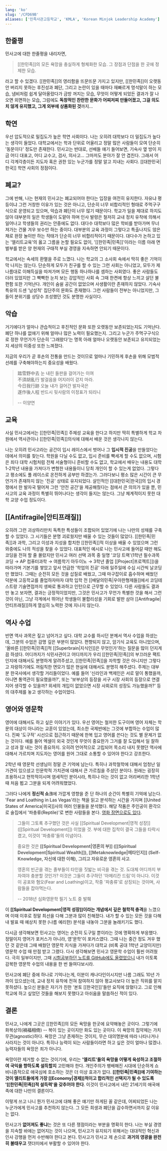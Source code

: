 ```yaml
---
lang: 'ko'
slug: '/CFD69B'
aliases: ['민족사관고등학교', 'KMLA', 'Korean Minjok Leadership Academy']
---
```


## 한줄평

민사고에 대한 한줄평을 내리자면,

> [[한민족]]의 모든 욕망을 충실하게 형체화한 모습.
> 그 장점과 단점을 한 곳에 정제한 모습.

라고 할 수 있겠다. [[한민족]]의 영리함을 뜨문뜨문 가지고 있지만, [[한민족]]이 오랫동안 버리지 못하는 후진성과 폐단, 그리고 논란이 있을 때마다 재빠르게 멍석말이 하는 모습, 냄비처럼 쉽게 달아올랐다가 금방 꺼지는 모습, 무엇이 어떻게 되었든 결과가 잘 나오면 외면하는 모습, 그럼에도 **독창적인 찬란한 문화가 어찌저찌 만들어졌고, 그걸 의도치 않게 유지했고, 그게 외부에 상품화된 것**까지...

## 학연

우선 압도적으로 밀집도가 높은 학연 사회이다. 나는 오히려 대학보다 더 밀집도가 높다는 생각이 들었다. 대학교에서는 학과 단위로 어울리고 정말 많은 사람들이 모여 단순히 '동문이다' 정도만 존재한다. 민사고는 반대로, 선배들 얘기 들어보면, 기숙사 옆 방이 지금 어디 대표고, 어디 교수고, 검사, 의사고... 그마저도 분야가 잘 안 겹친다. 그래서 어디 각계각층이든 지도자 혹은 권한 있는 누군가를 정말 알고 지내는 사회다. [[대한민국|한국]] 학연 사회의 정점이다.

## 폐교?

그에 반해, 나는 현재의 민사고는 폐교되어야 한다는 입장을 여전히 유지한다. 자유냐 평등이냐 그런 거창한 이유가 있는 것은 아니고, 단순히 너무 비합리적인 형태로 주먹구구식으로 운영되고 있으며, 악습과 폐단이 너무 많기 때문이다. 학교가 일을 제대로 하지도 않아 대부분의 일은 학생들이 도맡아 하며 인사 발령은 철저히 교내 정치 유착에 의해서 일어나고 학생들의 권리는 안중에도 없다. 대다수 대학보다 많은 학비를 받아가며 무너져가는 건물 겨우 보수만 하는 중이다. 대부분의 교육 과정이 그렇다고 특출나지도 않은 채로 완장 놀이만 하는 작태가 단순히 너무 비합리적이기 때문이다. 대다수가 논하고 있는 '엘리트교육'의 옳고 그름을 논할 필요도 없이, '[[한민족|민족]]'이라는 이름 아래 면벌부를 받은 양 현재의 구태적 부실 경영을 지속하면 안되기 때문이다.

학교에서는 속세의 환멸을 주로 느꼈다. 나는 학교의 그 소사회 속에서 딱히 좋은 기억이 막 나지는 않는다. 단순하게 모두가 친구를 할 수 있는 그런 사회는 아니었고, 모두가 제 나름대로 이해득실을 따져가며 모든 행동 하나하나를 셈하는 사회였다. 좋은 사람들도 더러 있었지만 그 빡빡한 눈치 보는 강압적인 사회 속 그때 한켠에 항상 느끼고 살던 불편함 또한 기억난다. 개인이 숨쉴 공간이 없었으며 사생활이란 존재하지 않았다. 기숙사 특유의 드센 '남성적' 집단주의 문화도 존재했다. 그런 사람들이 전부는 아니었지만, 그들이 분위기를 상당수 조성했던 것도 분명한 사실이다.

## 악습

거기에다가 얼마나 관습적이고 후진적인 문화 또한 오랫동안 보존되었는지도 기억난다. 폐단 하나를 없애기 위해 얼마나 많은 노력이 필요했는지. 그리고 누군가 주먹구구식으로 정한 무언가가 단순히 '그래왔다'는 명목 아래 얼마나 오랫동안 보존되고 유지되었는지 세상의 이중성 또한 느껴졌다.

지금의 우리가 곧 후손의 전통을 만드는 것이므로 얼마나 기민하게 후손을 위해 모범적 선례를 구축해야하는지 중요성을 배웠다.

> 踏雪野中去 눈 내린 들판을 걸어가는 이여<br/>
> 不須胡亂行 발걸음을 어지러이 걷지 마라.<br/>
> 今日我行跡 오늘 내가 걸어간 발자국은<br/>
> 遂作後人程 반드시 뒷사람의 이정표가 되리니<br/>
>
> -- 이양연

## 교육

사실 민사고에서는 [[한민족|민족]] 주체성 교육을 한다고 하지만 딱히 특별하게 학교 차원에서 역사관이나 [[한민족|민족]]의식에 대해서 배운 것은 생각나지 않는다.

나는 오히려 민사고라는 공간이 입시 레이스에서 벗어나 그 **입시적 진공**을 만들었다는 데에서 의미를 찾는다. 학원을 다닐 수도 없고, 입시 준비를 빡세게 할 수도 없으며, 시험은 죄다 대학 시험처럼 전체 서술형이니 준비할 수도 없고, 학교에서 배우는 내용도 대학 1-2학년 내용을 가져다가 변형한 내용들이니 당최 개인이 할 수 있는게 없었다. 그렇다고 평소에도 풀 레이스로 온전하게 공부만 하겠는가. 그러다보니 평소 많은 시간이 큰 무언가가 존재하지 않는 '진공' 상태로 유지되었다. 살인적인 [[대한민국|한국]]의 입시 경쟁에서 한 발자국 떨어져 그런 '안전 공간'을 제공해줬다는 점에서 큰 의의가 있을 뿐, 민사고의 교육 과정이 특별히 뛰어나다는 생각이 들지는 않는다. 그냥 체계적이지 못한 대학 교양 수업 정도이다.

## [[Antifragile|안티프래질]]

오히려 그런 괴상하리만치 독특한 특성들이 조합되어 있었기에 나는 나만의 성채를 구축할 수 있었다. 그 시기들은 분명 괴로웠지만 배울 수 있는 것들이 많았다. [[한민족|민족]]과 과학, 그리고 이성과 지성을 합치한 [[한민족]]적 이상을 배울 수 있었으며 그런 와중에도 나의 적성을 찾을 수 있었다. 대표적인 예시로 나는 민사고에 들어갈 때만 해도 코딩을 전혀 할 줄 몰랐지만 민사고 여러 선택 과목 중 일명 '코딩 트랙'(1학년 필수과목 코딩 → AP 컴퓨터과학 → 여름학기 아두이노 → 3학년 졸업 [[Project|프로젝트]])을 따라가며 기본기를 쌓았고 앞서 언급한 '학업의 진공' 아래 일주일에 수십 시간씩 날코딩만 했었다. 그때는 순전히 모든 것을 삽질로 배웠고, 그때 마구잡이로 흡수하며 배웠던 덕분에 고등학교를 졸업하자마자 대학 입학 전 [[배달의민족|우아한형제들]]에서 코딩테스트랑 기술면접까지 생짜로 통과하고 인턴으로 근무할 수 있었다. 다른 사람들도 결과만 놓고 보자면, 결과는 긍정적이었지만, 그것은 민사고가 무언가 특별한 것을 해서 그런 것이 아닌, 그냥 각계에서 뛰어난 학생들이 불합리성을 기회로 발판 삼아 [[Antifragile|안티프래질]]하게 열심히 노력한 것에 지나지 않는다.

## 역사 수업

반면 역사 과목은 짚고 넘어가고 싶다. 대학 교수를 하시던 분께서 역사 수업을 하셨는데, 그분의 수업은 감명 깊은 부분이 많았다. 편향되지 않고, 암기식 교육도 아니었으며, '올바른 [[한민족|민족]]적 [[Superbrain|지식인]]은 무엇인가'하는 질문을 많이 던지게끔 하셨다. 어디까지가 식민사관이고 어디까지가 우리 [[한민족|민족]]의 부끄러운 팩트인지에 대해서도 분명하게 알려주셨고, [[한민족|민족]]을 자학할 것은 아니지만 그렇다고 자랑하기에도 꺼림칙한 면모가 많은 현실에 대해서도 분명히 해주셨다. 주제는 대부분 한국사에서 생각할 거리들이었다. 예를 들어 '신라인과 백제인은 서로 말이 통했을까, 아니면 통역관이 필요했을까?', 또는 '보부상의 등장을 서구 시장 사회의 등장으로 연결지어 생각할 수 있을까? 외세의 개입이 없었으면 시장 사회로의 성장도 가능했을까?' 등의 대주제를 놓고 생각하는 수업이었다.

## 영어와 영문학

영어에 대해서도 하고 싶은 이야기가 있다. 우선 영어는 철저한 도구이며 영어 자체는 학문의 대상이 아니라는 교훈이 있었는데, 최소한 국제반에는 그것에 부합하는 수업이 많다. 진짜 '도구적' 시선으로 접근하기 때문에 한복 입고 영어를 쓴다는 것도 별 문제가 없는 것이다. 예를 들어 엑셀이 외국 것인게 무엇이 중요한가 그거를 잘 도입해서 일 잘하고 성과 잘 내는 것이 중요하지. 오히려 언어적으로 고립되어 목소리 내지 못했던 역사에 대해서 가르치며 지도자는 영어를 원어 그대로 소통할 수 있어야 한다고 강조한다.

2학년 때 영문학 선생님이 정말 큰 기억에 남는다. 특히나 과학철학에 대해서 엄청난 일가견이 있으셨고 인문학적 가치관에 대해서 큰 가르침을 주셨던 분이다. 원래는 굉장히 조용하시고 현학적이시며 염세적인 분이시라, 특히나 아는 것이 없고 어리버리한 1학년 때 처음 뵙고 그분을 되게 어려워했었다.

그러다 나에게 **정신적 쇼크**에 가깝게 영향을 준 단 하나의 순간이 특별히 기억에 남는다. 'Fear and Loathing in Las Vegas'라는 책을 읽고 분석하는 시간을 가지며 [[United States of America|미국]]사의 여러 인물들을 분석했다. 해당 작품은 주인공이 환각으로 술집에서 '파충류(Reptile)'로 변한 사람들을 본다. [영화 장면으로도 있다](https://www.youtube.com/watch?v=eekl1wwBsXM).

> 그들이 그토록 추구했던 것은 사실 [[Spiritual Development|영적 성장]] ([[Spiritual Development]]) 이었을 것.
> 부에 대한 집착이 결국 그들을 타락시켰고, 이것이 '파충류'들의 이념이다.
>
> 중요한 것은 **[[Spiritual Development|영혼의 부]] ([[Spiritual Development|Spiritual Wealth]]), [[Metaknowledge|메타인지]] (Self-Knowledge, 자신에 대한 이해), 그리고 자유로운 영혼의 사고**.
>
> 영혼의 빈곤을 겪는 졸부들이 타인을 짓밟는 비극을 겪는 것.
> 도대체 어디까지 부자여야 충분할 것인가?
> 이것은 그들이 추구하던 '아메리칸 드림'이 아니다. 이것이 공포와 혐오(Fear and Loathing)이고, 작중 '파충류'로 상징되는 것이며, 사람들을 잡아먹는다.
>
> -- 2018년 심화영문학 필기 노트 중 발췌

이 **[[Spiritual Development|영적 성장]]이라는 개념에서 깊은 철학적 충격**을 느꼈으며 이때 이후로 정말 최선을 다해 그분과 많이 친해졌다. 내가 할 수 있는 모든 것을 다해 내 발표 때 예상치 못한 (나름 예리한) 분석을 내놓아 그분을 놀래키기도 했다.

다시금 생각해보면 민사고는 영어는 순전히 도구일 뿐이라는 것에 명확하게 부응했다. 정말이지 영어가 포커스가 아니라, 영'문학'이 포커스였다. 그때 나는 중간 정도 겨우 했던 것 같은데 그때 배웠던 영문학 지식을 가져다가 대학교 (비록 공대 1학년 교양이지만) 영문학 수업 때 만점 받고 그랬다. 다시 생각해보면 민사고 영문학 수업이 훨씬 어려웠다. 극히 일부이지만, 그때 [시험공부하던 노트를 GitHub에도 올렸었으니](https://github.com/anaclumos/KMLA-Advanced-Reading/blob/master/TheChildrenOfMen.md) 내가 이토록 감복한 영문학 수업의 내용을 한 번 들여다보시라.

민사고에 폐단 중에 하나로 기억나는게, 이분이 캐나다인이시지만 나름 그래도 10년 가까이 있으셨는데, 교내 정치 유착에 전혀 참여하지 않아 평교사보다 더 높은 직위를 맡지 못하셨다. 높으신 분들은 자기가 친한 '본토 [[한국인]]'들만 요직에 앉혔다고. 그로 인해 학교에 하고 싶었던 것들을 해보지 못했다고 아쉬움을 말씀하신 적이 있다.

## 결론

민사고, 나에게 그곳은 [[한민족]]의 모든 욕망을 한곳에 요약해놓은 곳이다. 그렇기에 화복상의(禍福相倚) -- 복이 있는 곳이지만 화도 있는 곳이다. 이 욕망의 집약체는 가치 무관(agnostic)하다. 욕망은 그냥 존재하는 것이지, 무슨 대의명분에 따라 나타나거나 사라지는 것이 아니다. 특히나 능력이 되는 사람들이라면 하고 싶은 것이 얼마나 많겠나. 능력자들의 욕망은 죄가 아니다.

욕망이란 제거할 수 없는 것이기에, 우리는 **'엘리트'들의 욕망을 어떻게 육성하고 조절하여 국익을 향하도록 설득할지** 고민해야 한다. 개인주의가 팽배해진 시대에 단순하게 쇼비니즘적으로 애국심에 호소하는 것은 더 이상 효과가 없다. **[[한민족|민족]]에 기여하는 것이 엘리트들에게 가장 [[Economy|경제]]적이고 합리적인 선택지가 될 수 있도록 '[[한민족|민족]]적 설득력'을 갖추어야 한다**. 이것이 민사고에서 내린 21세기의 애국애족에 대한 나만의 결론이다.

이렇게 쓰고 나니 뭔가 민사고에 대해 좋은 얘기만 하게된 꼴 같은데, 어찌되었든 나는 누군가에게 민사고를 추천하지 않는다. 그 모든 희생과 폐단을 감수하면서까지 갈 이유는 없다.

민사고가 **없어져도 좋냐**는 것은 또 다른 쟁점이라는 부분을 명확히 한다.
나는 부실 경영을 지속할 바에는 없어지는 것이 나으며, 민사고가 유지되기 위해서는 대대적인 혁신과 인사 강행을 먼저 수반해야 한다고 본다. 민사고가 민사고 제 손으로 **과거의 영광을 완전히 불태우고** 잿더미에서 부활할 수 있어야 한다.
